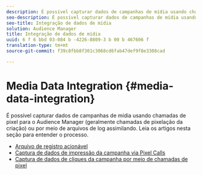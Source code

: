 ```yaml
---
description: É possível capturar dados de campanhas de mídia usando chamadas de pixel para o Audience Manager (geralmente chamadas de pixelação da criação) ou por meio de arquivos de log assimilando.
seo-description: É possível capturar dados de campanhas de mídia usando chamadas de pixel para o Audience Manager (geralmente chamadas de pixelação da criação) ou por meio de arquivos de log assimilando.
seo-title: Integração de dados de mídia
solution: Audience Manager
title: Integração de dados de mídia
uuid: 6 f 6 bbd 03-084 b -4226-8809-3 b 00 b 467606 f
translation-type: tm+mt
source-git-commit: f39c8fbb8f301c3068cd6fab47def9f8e3308cad

---
```



# Media Data Integration {#media-data-integration}

É possível capturar dados de campanhas de mídia usando chamadas de pixel para o Audience Manager (geralmente chamadas de pixelação da criação) ou por meio de arquivos de log assimilando. Leia os artigos nesta seção para entender o processo.

<!-- c_camp_data_int.xml -->

* [Arquivo de registro acionável](/help/using/integration/media-data-integration/actionable-log-files.md)
* [Captura de dados de impressão da campanha via Pixel Calls](/help/using/integration/media-data-integration/impression-data-pixels.md)
* [Captura de dados de cliques da campanha por meio de chamadas de pixel](/help/using/integration/media-data-integration/click-data-pixels.md)